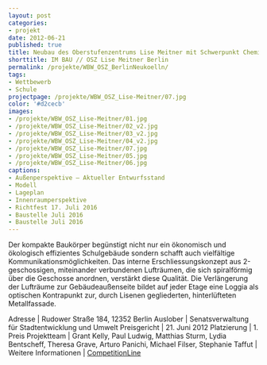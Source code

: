 ```yaml
---
layout: post
categories:
- projekt
date: 2012-06-21
published: true
title: Neubau des Oberstufenzentrums Lise Meitner mit Schwerpunkt Chemie, Physik, Biologie und Informatik
shorttitle: IM BAU // OSZ Lise Meitner Berlin
permalink: /projekte/WBW_OSZ_BerlinNeukoelln/
tags: 
- Wettbewerb
- Schule
projectpage: /projekte/WBW_OSZ_Lise-Meitner/07.jpg
color: '#d2cecb'
images:
- /projekte/WBW_OSZ_Lise-Meitner/01.jpg
- /projekte/WBW_OSZ_Lise-Meitner/02_v2.jpg
- /projekte/WBW_OSZ_Lise-Meitner/03_v2.jpg
- /projekte/WBW_OSZ_Lise-Meitner/04_v2.jpg
- /projekte/WBW_OSZ_Lise-Meitner/07.jpg
- /projekte/WBW_OSZ_Lise-Meitner/05.jpg
- /projekte/WBW_OSZ_Lise-Meitner/06.jpg
captions:
- Außenperspektive – Aktueller Entwurfsstand
- Modell
- Lageplan
- Innenraumperspektive 
- Richtfest 17. Juli 2016
- Baustelle Juli 2016
- Baustelle Juli 2016
---
```

Der kompakte Baukörper begünstigt nicht nur ein ökonomisch und ökologisch effizientes Schulgebäude sondern schafft auch vielfältige Kommunikationsmöglichkeiten. Das interne Erschliessungskonzept aus 2-geschossigen, miteinander verbundenen Lufträumen, die sich spiralförmig über die Geschosse anordnen, verstärkt diese Qualität. Die Verlängerung der Lufträume zur Gebäudeaußenseite bildet auf jeder Etage eine Loggia als optischen Kontrapunkt zur, durch Lisenen gegliederten, hinterlüfteten Metallfassade.

Adresse			|	Rudower Straße 184, 12352 Berlin
Auslober		|	Senatsverwaltung für Stadtentwicklung und Umwelt
Preisgericht	|	21. Juni 2012
Platzierung		|	1. Preis
Projektteam		|	Grant Kelly, Paul Ludwig, Matthias Sturm, Lydia Bentscheff, Theresa Grave, Arturo Panichi, Michael Filser, Stephanie Taffut 
                            |    
Weitere Informationen       |   [CompetitionLine](https://www.competitionline.com/de/ergebnisse/99317)
